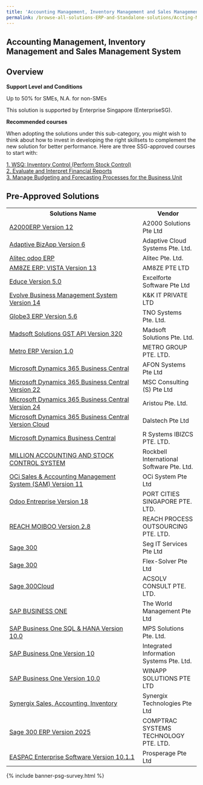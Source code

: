 ```yaml
---
title: 'Accounting Management, Inventory Management and Sales Management System'
permalink: /browse-all-solutions-ERP-and-Standalone-solutions/Accting-Mgmt--Inventory-Mgmt-and-Sales-Mgmt-System
---
```


## Accounting Management, Inventory Management and Sales Management System
## Overview

**Support Level and Conditions**

Up to 50% for SMEs, N.A. for non-SMEs

This solution is supported by Enterprise Singapore (EnterpriseSG).

**Recommended courses**

When adopting the solutions under this sub-category, you might wish to think about how to invest in developing the right skillsets to complement the new solution for better performance. Here are three SSG-approved courses to start with:

<a href='https://sfec.enterprisejobskills.gov.sg/Course_Internet/CourseDetail.aspx?CoursesReferenceNumber=TGS-2020505675'  target='_blank' rel='noopener'>1. WSQ: Inventory Control (Perform Stock Control)</a><br>
<a href='https://sfec.enterprisejobskills.gov.sg/Course_Internet/CourseDetail.aspx?CoursesReferenceNumber=TGS-2018500942'  target='_blank' rel='noopener'>2. Evaluate and Interpret Financial Reports</a><br>
<a href='https://sfec.enterprisejobskills.gov.sg/Course_Internet/CourseDetail.aspx?CoursesReferenceNumber=TGS-2013500351'  target='_blank' rel='noopener'>3. Manage Budgeting and Forecasting Processes for the Business Unit</a><br>

## Pre-Approved Solutions

<table>
<tr>
<th style='width: auto;'><b>Solutions Name</b></th>
<th style='width: 30%;'><b>Vendor</b></th>
</tr>
<tr>
<td><a href='/productivity-solutions-grant/solutionrepo/199602373D-A2000ERP-v-12-G' target='_blank'>A2000ERP Version 12</a><br></td>
<td>A2000 Solutions Pte Ltd</td>
</tr>
<tr>
<td><a href='/productivity-solutions-grant/solutionrepo/201323996K-Adptv-BzApp-v-6-G' target='_blank'>Adaptive BizApp Version 6</a><br></td>
<td>Adaptive Cloud Systems Pte. Ltd.</td>
</tr>
<tr>
<td><a href='/productivity-solutions-grant/solutionrepo/201621525K-Altc-odoo-ERP-G' target='_blank'>Alitec odoo ERP</a><br></td>
<td>Alitec Pte. Ltd.</td>
</tr>
<tr>
<td><a href='/productivity-solutions-grant/solutionrepo/201912702K-AM8ZE-ERP-VISTA-v-13-G' target='_blank'>AM8ZE ERP: VISTA Version 13</a><br></td>
<td>AM8ZE PTE LTD</td>
</tr>
<tr>
<td><a href='/productivity-solutions-grant/solutionrepo/201007812H-Educ-v-50-G' target='_blank'>Educe Version 5.0</a><br></td>
<td>Excelforte Software Pte Ltd</td>
</tr>
<tr>
<td><a href='/productivity-solutions-grant/solutionrepo/201100152G-Evolv-Busnss-MGT-Systm-v-14-G' target='_blank'>Evolve Business Management System Version 14</a><br></td>
<td>K&K IT PRIVATE LTD</td>
</tr>
<tr>
<td><a href='/productivity-solutions-grant/solutionrepo/199700712E-Glob3-ERP-v-56-G' target='_blank'>Globe3 ERP Version 5.6</a><br></td>
<td>TNO Systems Pte. Ltd.</td>
</tr>
<tr>
<td><a href='/productivity-solutions-grant/solutionrepo/200610863D-Mdsoft-SLNs-GST-API-v-320-G' target='_blank'>Madsoft Solutions GST API Version 320</a><br></td>
<td>Madsoft Solutions Pte. Ltd.</td>
</tr>
<tr>
<td><a href='/productivity-solutions-grant/solutionrepo/201415107H-Mtro-ERP-v-10-G' target='_blank'>Metro ERP Version 1.0</a><br></td>
<td>METRO GROUP PTE. LTD.</td>
</tr>
<tr>
<td><a href='/productivity-solutions-grant/solutionrepo/201000122E-Mcrosoft-Dynmcs-365-Busnss-Cntrl-G' target='_blank'>Microsoft Dynamics 365 Business Central</a><br></td>
<td>AFON Systems Pte Ltd</td>
</tr>
<tr>
<td><a href='/productivity-solutions-grant/solutionrepo/200305559E-Mcrosoft-Dynmcs-365-Busnss-Cntrl-v-22-G' target='_blank'>Microsoft Dynamics 365 Business Central Version 22</a><br></td>
<td>MSC Consulting (S) Pte Ltd</td>
</tr>
<tr>
<td><a href='/productivity-solutions-grant/solutionrepo/201210454N-Mcrosoft-Dynmcs-365-Busnss-Cntrl-v-24-G' target='_blank'>Microsoft Dynamics 365 Business Central Version 24</a><br></td>
<td>Aristou Pte. Ltd.</td>
</tr>
<tr>
<td><a href='/productivity-solutions-grant/solutionrepo/201611756K-Mcrosoft-Dynmcs-365-Busnss-Cntrl-v-Cloud-G' target='_blank'>Microsoft Dynamics 365 Business Central Version Cloud</a><br></td>
<td>Dalstech Pte Ltd</td>
</tr>
<tr>
<td><a href='/productivity-solutions-grant/solutionrepo/200715700E-Mcrosoft-Dynmcs-Busnss-Cntrl-G' target='_blank'>Microsoft Dynamics Business Central</a><br></td>
<td>R Systems IBIZCS PTE. LTD.</td>
</tr>
<tr>
<td><a href='/productivity-solutions-grant/solutionrepo/200603587Z-MILLION-ACC-&-STOCK-CONTROL-SYSTEM-G' target='_blank'>MILLION ACCOUNTING AND STOCK CONTROL SYSTEM</a><br></td>
<td>Rockbell International Software Pte. Ltd.</td>
</tr>
<tr>
<td><a href='/productivity-solutions-grant/solutionrepo/200601493C-OC-Sls-&-ACC-MGT-Systm-SAM-v-11-G' target='_blank'>OCi Sales & Accounting Management System (SAM) Version 11</a><br></td>
<td>OCi System Pte Ltd</td>
</tr>
<tr>
<td><a href='/productivity-solutions-grant/solutionrepo/201915635R-Odoo-Entrprs-v-18-G' target='_blank'>Odoo Entreprise Version 18</a><br></td>
<td>PORT CITIES SINGAPORE PTE. LTD.</td>
</tr>
<tr>
<td><a href='/productivity-solutions-grant/solutionrepo/201723943H-REACH-MOIBOO-v-28-G' target='_blank'>REACH MOIBOO Version 2.8</a><br></td>
<td>REACH PROCESS OUTSOURCING PTE. LTD.</td>
</tr>
<tr>
<td><a href='/productivity-solutions-grant/solutionrepo/200507412D-Sg-300-G' target='_blank'>Sage 300</a><br></td>
<td>Seg IT Services Pte Ltd</td>
</tr>
<tr>
<td><a href='/productivity-solutions-grant/solutionrepo/200507412D-Sg-300-G' target='_blank'>Sage 300</a><br></td>
<td>Flex-Solver Pte Ltd</td>
</tr>
<tr>
<td><a href='/productivity-solutions-grant/solutionrepo/201009691D-Sg-300Cloud-G' target='_blank'>Sage 300Cloud</a><br></td>
<td>ACSOLV CONSULT PTE. LTD.</td>
</tr>
<tr>
<td><a href='/productivity-solutions-grant/solutionrepo/198000012M-SAP-BUSINESS-ONE-G' target='_blank'>SAP BUSINESS ONE</a><br></td>
<td>The World Management Pte Ltd</td>
</tr>
<tr>
<td><a href='/productivity-solutions-grant/solutionrepo/201008943H-SAP-Busnss-On-SQL-&-HANA-v-100-G' target='_blank'>SAP Business One SQL & HANA Version 10.0</a><br></td>
<td>MPS Solutions Pte. Ltd.</td>
</tr>
<tr>
<td><a href='/productivity-solutions-grant/solutionrepo/201109918E-SAP-Busnss-On-v-10-G' target='_blank'>SAP Business One Version 10</a><br></td>
<td>Integrated Information Systems Pte. Ltd.</td>
</tr>
<tr>
<td><a href='/productivity-solutions-grant/solutionrepo/201224387N-SAP-Busnss-On-v-100-G' target='_blank'>SAP Business One Version 10.0</a><br></td>
<td>WINAPP SOLUTIONS PTE LTD</td>
</tr>
<tr>
<td><a href='/productivity-solutions-grant/solutionrepo/199609132G-Synrgx-Sls,-ACC,-Invntory-G' target='_blank'>Synergix Sales, Accounting, Inventory</a><br></td>
<td>Synergix Technologies Pte Ltd</td>
</tr>
<tr>
<td><a href='/productivity-solutions-grant/solutionrepo/200415297M-Sg-300-ERP-v-2025-G' target='_blank'>Sage 300 ERP Version 2025</a><br></td>
<td>COMPTRAC SYSTEMS TECHNOLOGY PTE. LTD.</td>
</tr>
<tr>
<td><a href='/productivity-solutions-grant/solutionrepo/200106330C-EASPAC-Entrprs-Softwr-v-1011-G' target='_blank'>EASPAC Enterprise Software Version 10.1.1</a><br></td>
<td>Prosperage Pte Ltd</td>
</tr>
</table>

{% include banner-psg-survey.html %}
